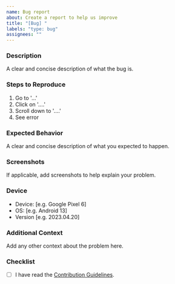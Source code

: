```yaml
---
name: Bug report
about: Create a report to help us improve
title: "[Bug] "
labels: "type: bug"
assignees: ""
---
```


### Description

A clear and concise description of what the bug is.

### Steps to Reproduce

1. Go to '...'
2. Click on '....'
3. Scroll down to '....'
4. See error

### Expected Behavior

A clear and concise description of what you expected to happen.

### Screenshots

If applicable, add screenshots to help explain your problem.

### Device

-   Device: [e.g. Google Pixel 6]
-   OS: [e.g. Android 13]
-   Version [e.g. 2023.04.20]

### Additional Context

Add any other context about the problem here.

### Checklist

<!-- change [ ] to [x] to mark the checkbox -->
-   [ ] I have read the [Contribution Guidelines](https://github.com/zyrouge/symphony/wiki/Contributions-Guidelines#issues).
